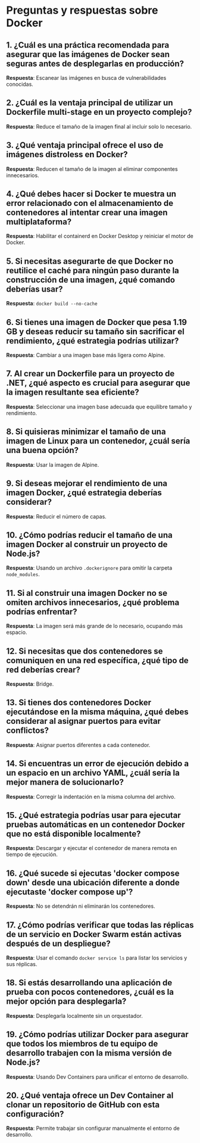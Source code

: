 # Preguntas y respuestas sobre Docker

## 1. ¿Cuál es una práctica recomendada para asegurar que las imágenes de Docker sean seguras antes de desplegarlas en producción?
**Respuesta**: Escanear las imágenes en busca de vulnerabilidades conocidas.

## 2. ¿Cuál es la ventaja principal de utilizar un Dockerfile multi-stage en un proyecto complejo?
**Respuesta**: Reduce el tamaño de la imagen final al incluir solo lo necesario.

## 3. ¿Qué ventaja principal ofrece el uso de imágenes distroless en Docker?
**Respuesta**: Reducen el tamaño de la imagen al eliminar componentes innecesarios.

## 4. ¿Qué debes hacer si Docker te muestra un error relacionado con el almacenamiento de contenedores al intentar crear una imagen multiplataforma?
**Respuesta**: Habilitar el containerd en Docker Desktop y reiniciar el motor de Docker.

## 5. Si necesitas asegurarte de que Docker no reutilice el caché para ningún paso durante la construcción de una imagen, ¿qué comando deberías usar?
**Respuesta**: `docker build --no-cache`

## 6. Si tienes una imagen de Docker que pesa 1.19 GB y deseas reducir su tamaño sin sacrificar el rendimiento, ¿qué estrategia podrías utilizar?
**Respuesta**: Cambiar a una imagen base más ligera como Alpine.

## 7. Al crear un Dockerfile para un proyecto de .NET, ¿qué aspecto es crucial para asegurar que la imagen resultante sea eficiente?
**Respuesta**: Seleccionar una imagen base adecuada que equilibre tamaño y rendimiento.

## 8. Si quisieras minimizar el tamaño de una imagen de Linux para un contenedor, ¿cuál sería una buena opción?
**Respuesta**: Usar la imagen de Alpine.

## 9. Si deseas mejorar el rendimiento de una imagen Docker, ¿qué estrategia deberías considerar?
**Respuesta**: Reducir el número de capas.

## 10. ¿Cómo podrías reducir el tamaño de una imagen Docker al construir un proyecto de Node.js?
**Respuesta**: Usando un archivo `.dockerignore` para omitir la carpeta `node_modules`.

## 11. Si al construir una imagen Docker no se omiten archivos innecesarios, ¿qué problema podrías enfrentar?
**Respuesta**: La imagen será más grande de lo necesario, ocupando más espacio.

## 12. Si necesitas que dos contenedores se comuniquen en una red específica, ¿qué tipo de red deberías crear?
**Respuesta**: Bridge.

## 13. Si tienes dos contenedores Docker ejecutándose en la misma máquina, ¿qué debes considerar al asignar puertos para evitar conflictos?
**Respuesta**: Asignar puertos diferentes a cada contenedor.

## 14. Si encuentras un error de ejecución debido a un espacio en un archivo YAML, ¿cuál sería la mejor manera de solucionarlo?
**Respuesta**: Corregir la indentación en la misma columna del archivo.

## 15. ¿Qué estrategia podrías usar para ejecutar pruebas automáticas en un contenedor Docker que no está disponible localmente?
**Respuesta**: Descargar y ejecutar el contenedor de manera remota en tiempo de ejecución.

## 16. ¿Qué sucede si ejecutas 'docker compose down' desde una ubicación diferente a donde ejecutaste 'docker compose up'?
**Respuesta**: No se detendrán ni eliminarán los contenedores.

## 17. ¿Cómo podrías verificar que todas las réplicas de un servicio en Docker Swarm están activas después de un despliegue?
**Respuesta**: Usar el comando `docker service ls` para listar los servicios y sus réplicas.

## 18. Si estás desarrollando una aplicación de prueba con pocos contenedores, ¿cuál es la mejor opción para desplegarla?
**Respuesta**: Desplegarla localmente sin un orquestador.

## 19. ¿Cómo podrías utilizar Docker para asegurar que todos los miembros de tu equipo de desarrollo trabajen con la misma versión de Node.js?
**Respuesta**: Usando Dev Containers para unificar el entorno de desarrollo.

## 20. ¿Qué ventaja ofrece un Dev Container al clonar un repositorio de GitHub con esta configuración?
**Respuesta**: Permite trabajar sin configurar manualmente el entorno de desarrollo.
